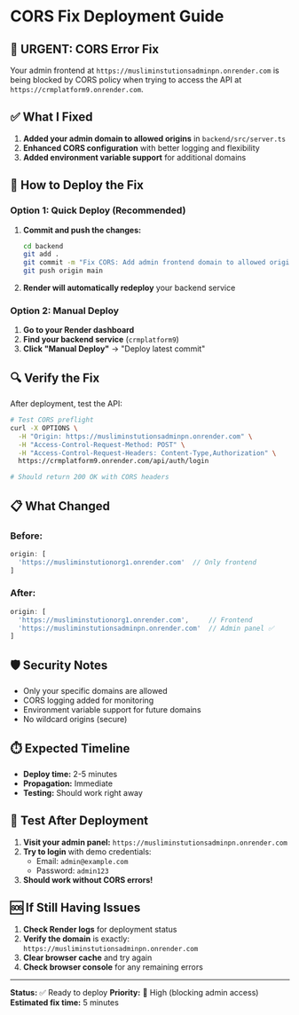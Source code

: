 # CORS Fix Deployment Guide

## 🚨 URGENT: CORS Error Fix

Your admin frontend at `https://musliminstutionsadminpn.onrender.com` is being blocked by CORS policy when trying to access the API at `https://crmplatform9.onrender.com`.

## ✅ What I Fixed

1. **Added your admin domain to allowed origins** in `backend/src/server.ts`
2. **Enhanced CORS configuration** with better logging and flexibility
3. **Added environment variable support** for additional domains

## 🚀 How to Deploy the Fix

### Option 1: Quick Deploy (Recommended)
1. **Commit and push the changes:**
   ```bash
   cd backend
   git add .
   git commit -m "Fix CORS: Add admin frontend domain to allowed origins"
   git push origin main
   ```

2. **Render will automatically redeploy** your backend service

### Option 2: Manual Deploy
1. **Go to your Render dashboard**
2. **Find your backend service** (`crmplatform9`)
3. **Click "Manual Deploy"** → "Deploy latest commit"

## 🔍 Verify the Fix

After deployment, test the API:

```bash
# Test CORS preflight
curl -X OPTIONS \
  -H "Origin: https://musliminstutionsadminpn.onrender.com" \
  -H "Access-Control-Request-Method: POST" \
  -H "Access-Control-Request-Headers: Content-Type,Authorization" \
  https://crmplatform9.onrender.com/api/auth/login

# Should return 200 OK with CORS headers
```

## 📋 What Changed

### Before:
```javascript
origin: [
  'https://musliminstutionorg1.onrender.com'  // Only frontend
]
```

### After:
```javascript
origin: [
  'https://musliminstutionorg1.onrender.com',     // Frontend
  'https://musliminstutionsadminpn.onrender.com'  // Admin panel ✅
]
```

## 🛡️ Security Notes

- Only your specific domains are allowed
- CORS logging added for monitoring
- Environment variable support for future domains
- No wildcard origins (secure)

## ⏱️ Expected Timeline

- **Deploy time:** 2-5 minutes
- **Propagation:** Immediate
- **Testing:** Should work right away

## 🧪 Test After Deployment

1. **Visit your admin panel:** `https://musliminstutionsadminpn.onrender.com`
2. **Try to login** with demo credentials:
   - Email: `admin@example.com`
   - Password: `admin123`
3. **Should work without CORS errors!**

## 🆘 If Still Having Issues

1. **Check Render logs** for deployment status
2. **Verify the domain** is exactly: `https://musliminstutionsadminpn.onrender.com`
3. **Clear browser cache** and try again
4. **Check browser console** for any remaining errors

---

**Status:** ✅ Ready to deploy
**Priority:** 🔴 High (blocking admin access)
**Estimated fix time:** 5 minutes
